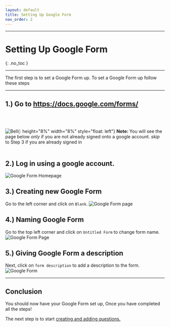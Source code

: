 ```yaml
---
layout: default
title: Setting Up Google Form
nav_order: 2
---
```



---

# Setting Up Google Form

{: .no_toc }

---

The first step is to set a Google Form up. To set a Google Form up follow these steps


---

## 1.) Go to https://docs.google.com/forms/
   <br />
   <br />

   ![Bell](https://github.com/kevtrng/Google-Forms-Guide/blob/gh-pages/docs/images/icons/bell.png?raw=true){: height="8%" width="8%" style="float: left"}
   **Note:** You will see the page below _only_ if you are not already signed onto a google account. _skip_ to Step 3 if you are already signed in
   <br />
   <br />

## 2.) Log in using a google account.

   ![Google Form Homepage](https://github.com/kevtrng/Google-Forms-Guide/blob/gh-pages/docs/images/SettingUpGoogleForm/1_Google_login.png?raw=true)

## 3.) Creating new Google Form

Go to the left corner and click on `Blank`.
   ![Google Form page](https://github.com/kevtrng/Google-Forms-Guide/blob/gh-pages/docs/images/SettingUpGoogleForm/2_Google_Form_Homepage.png?raw=true)

## 4.) Naming Google Form

   Go to the top left corner and click on `Untitled Form` to change form name.
   ![Google Form Page](https://github.com/kevtrng/Google-Forms-Guide/blob/gh-pages/docs/images/SettingUpGoogleForm/3_Untitled_form1.png?raw=true)

## 5.) Giving Google Form a description

Next, click on  `form description` to add a description to the form. 
   ![Google Form](https://github.com/kevtrng/Google-Forms-Guide/blob/gh-pages/docs/images/SettingUpGoogleForm/4_Untitled_form2.png?raw=true)

---
## Conclusion

You should now have your Google Form set up, Once you have completed all the steps!

The next step is to start [creating and adding questions.](https://kevtrng.github.io/Google-Forms-Guide/docs/makingAQuestion/)
